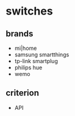# switches

## brands
- mi|home
- samsung smartthings
- tp-link smartplug
- philips hue
- wemo

## criterion
- API

